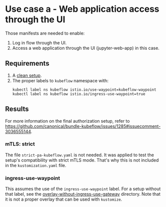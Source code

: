 # Use case a - Web application access through the UI

Those manifests are needed to enable:
1. Log in flow through the UI.
2. Access a web application through the UI (jupyter-web-app) in this case.

## Requirements
1. A [clean setup](../clean-setup/).
1. The proper labels to `kubeflow` namespace with:
    ```shell
    kubectl label ns kubeflow istio.io/use-waypoint=kubeflow-waypoint
    kubectl label ns kubeflow istio.io/ingress-use-waypoint=true
    ```

## Results
For more information on the final authorization setup, refer to https://github.com/canonical/bundle-kubeflow/issues/1285#issuecomment-3036555144.

### mTLS: strict
The file `strict-pa-kubeflow.yaml` is not needed. It was applied to test the setup's compatibility with strict mTLS mode. That's why this is not included in the `kustomization.yaml` file.

### ingress-use-waypoint
This assumes the use of the `ingress-use-waypoint` label. For a setup without that label, see the [overlay-without-ingress-use-gateway](./overlay-without-ingress-use-gateway) directory. Note that it is not a proper overlay that can be used with `kustomize`.
